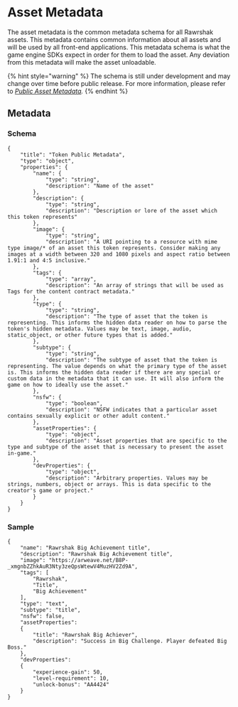 # Asset Metadata

The asset metadata is the common metadata schema for all Rawrshak assets. This metadata contains common information about all assets and will be used by all front-end applications. This metadata schema is what the game engine SDKs expect in order for them to load the asset. Any deviation from this metadata will make the asset unloadable.

{% hint style="warning" %}
The schema is still under development and may change over time before public release. For more information, please refer to [_Public Asset Metadata_](https://github.com/Rawrshak/Asset-Frameworks/blob/main/Drafts/PublicAssetMetadata.md)_._
{% endhint %}

## Metadata

### Schema

```
{
    "title": "Token Public Metadata",
    "type": "object",
    "properties": {
        "name": {
            "type": "string",
            "description": "Name of the asset"
        },
        "description": {
            "type": "string",
            "description": "Description or lore of the asset which this token represents"
        },
        "image": {
            "type": "string",
            "description": "A URI pointing to a resource with mime type image/* of an asset this token represents. Consider making any images at a width between 320 and 1080 pixels and aspect ratio between 1.91:1 and 4:5 inclusive."
        },
        "tags": {
            "type": "array",
            "description": "An array of strings that will be used as Tags for the content contract metadata."
        },
        "type": {
            "type": "string",
            "description": "The type of asset that the token is representing. This informs the hidden data reader on how to parse the token's hidden metadata. Values may be text, image, audio, static_object, or other future types that is added."
        },
        "subtype": {
            "type": "string",
            "description": "The subtype of asset that the token is representing. The value depends on what the primary type of the asset is. This informs the hidden data reader if there are any special or custom data in the metadata that it can use. It will also inform the game on how to ideally use the asset."
        },
        "nsfw": {
            "type": "boolean",
            "description": "NSFW indicates that a particular asset contains sexually explicit or other adult content."
        },
        "assetProperties": {
            "type": "object",
            "description": "Asset properties that are specific to the type and subtype of the asset that is necessary to present the asset in-game."
        },
        "devProperties": {
            "type": "object",
            "description": "Arbitrary properties. Values may be strings, numbers, object or arrays. This is data specific to the creator's game or project."
        }
    }
}
```

### Sample

```
{
    "name": "Rawrshak Big Achievement title",
    "description": "Rawrshak Big Achievement title",
    "image": "https://arweave.net/B8P-_xmgnbZZhkAuR3Nty3zeQpsWtewV4MuzHV2Zd9A",
    "tags": [
        "Rawrshak",
        "Title",
        "Big Achievement"
    ],
    "type": "text",
    "subtype": "title",
    "nsfw": false,
    "assetProperties": 
    {
        "title": "Rawrshak Big Achiever",
        "description": "Success in Big Challenge. Player defeated Big Boss."
    },
    "devProperties":
    {
        "experience-gain": 50,
        "level-requirement": 10,
        "unlock-bonus": "AA4424"
    }
}
```
